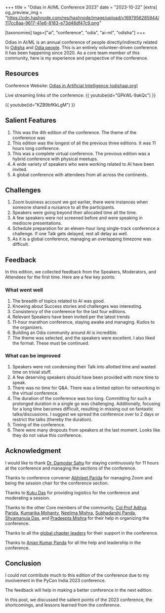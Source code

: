 +++
title = "Odias in AI/ML Conference 2023"
date = "2023-10-22"
[extra]
og_preview_img = "https://cdn.hashnode.com/res/hashnode/image/upload/v1697956285944/117cc8aa-9617-41e6-8183-e73d48df47c9.png"

[taxonomies]
tags=["ai", "conference", "odia", "ai-ml", "odisha"]
+++

Odias in AI/ML is an annual conference of people directly/indirectly related to [Odisha](https://en.wikipedia.org/wiki/Odisha) and [Odia people](https://en.wikipedia.org/wiki/Odia_people). This is an entirely volunteer-driven conference. It has been happening since 2020. As a core team member of this community, here is my experience and perspective of the conference.

## Resources

Conference Website: [Odias in Artificial Intelligence (](https://www.odishaai.org/conference2023)[odishaai.org](https://odishaai.org)[)](https://www.odishaai.org/conference2023)

Live streaming links of the conference:
{{ youtube(id="GPkWL-9akQc") }}

{{ youtube(id="KZB9bfKkLgM") }}

## Salient Features

1. This was the 4th edition of the conference. The theme of the conference was
2. This edition was the longest of all the previous three editions. It was 11 hours long conference.
3. This was a complete virtual conference. The previous edition was a hybrid conference with physical meetups.
4. A wide variety of speakers who were working related to AI have been invited.
5. A global conference with attendees from all across the continents.

## Challenges

1. Zoom business account we got earlier, there were instances when someone shared a nuisance to all the participants.
2. Speakers were going beyond their allocated time all the time.
3. A few speakers were not screened before and were speaking in mediocre presentations.
4. Schedule preparation for an eleven-hour long single-track conference a challenge. If one Talk gets delayed, rest all delay as well.
5. As it is a global conference, managing an overlapping timezone was difficult.

## Feedback

In this edition, we collected feedback from the Speakers, Moderators, and Attendees for the first time. Here are a few key points:

### What went well

1. The breadth of topics related to AI was good.
2. Knowing about Success stories and challenges was interesting.
3. Consistency of the conference for the last four editions.
4. Relevant Speakers have been invited per the latest trends
5. 11-hour marathon conference, staying awake and managing. Kudos to the organizers.
6. Building an Odia community around AI is incredible.
7. The theme was selected, and the speakers were excellent. I also liked the format. These must be continued.

### What can be improved

1. Speakers were not condensing their Talk into allotted time and wasted time on trivial stuff.
2. A few deserving speakers should have been provided with more time to speak.
3. There was no time for Q&A. There was a limited option for networking in the virtual conference.
4. The duration of the conference was too long. Committing for such a prolonged duration in a single go was challenging. Additionally, focusing for a long time becomes difficult, resulting in missing out on fantastic talks/discussions. I suggest we spread the conference over to 2 days or restrict the talks (thereby the duration).
5. Timing of the conference.
6. There were many dropouts from speakers at the last moment. Looks like they do not value this conference.

## Acknowledgment

I would like to thank [Dr. Damodar Sahu](https://www.linkedin.com/in/damodarsahu/) for staying continuously for 11 hours at the conference and managing the sections of the conference.

Thanks to conference convener [Abhijeet Parida](https://www.linkedin.com/in/a-parida/) for managing Zoom and being the session chair for the conference section.

Thanks to [Kuku Das](https://www.linkedin.com/in/kuku-das-14a06223/) for providing logistics for the conference and moderating a session.

Thanks to the other Core members of the community, [Col Prof Aditya Parida](https://www.linkedin.com/in/ap1950/), [Kumarika Mohanty](https://www.linkedin.com/in/kumarika-mohanty-09582815/), [Neelima Mishra](https://www.linkedin.com/in/neelimamisra/), [Subhadarshi Panda](https://www.linkedin.com/in/subhadarshi-panda-1ba5091a/), [Shyamanuja Das](https://www.linkedin.com/in/shyamanuja/), and [Pradeepta Mishra](https://www.linkedin.com/in/pradeepta/) for their help in organizing the conference.

Thanks to all the [global chapter leaders](https://www.odishaai.org/#chapter-leaders) for their support in the conference.

Thanks to [Anjan Kumar Panda](https://www.linkedin.com/in/anjankumarpanda/) for all the help and leadership in the conference.

## Conclusion

I could not contribute much to this edition of the conference due to my involvement in the PyCon India 2023 conference.

The feedback will help in making a better conference in the next edition.

In this post, we discussed the salient points of the 2023 conference, the shortcomings, and lessons learned from the conference.
